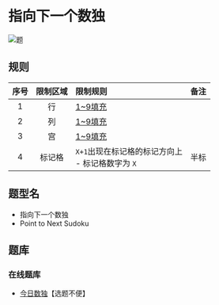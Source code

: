 # 指向下一个数独

![题](https://cn.sudoku.today/pic/04/pointtonext/69331_183841.png)

## 规则

| 序号  | 限制区域 | 限制规则                                | 备注  |
|:---:|:----:|:------------------------------------|:---:|
|  1  |  行   | [1~9填充]                             |     |
|  2  |  列   | [1~9填充]                             |     |
|  3  |  宫   | [1~9填充]                             |     |
|  4  | 标记格  | `X+1`出现在标记格的标记方向上 <br/>- 标记格数字为 `X` | 半标  |

## 题型名

- 指向下一个数独
- Point to Next Sudoku

## 题库

### 在线题库

- [今日数独]【选题不便】

[1~9填充]: ../../../../../rules.md#1to9填充

[今日数独]: https://cn.sudoku.today/g-point-to-next-sudoku/

